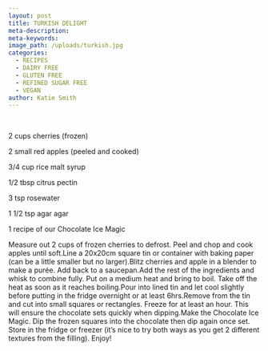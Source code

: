 ```yaml
---
layout: post
title: TURKISH DELIGHT
meta-description:
meta-keywords:
image_path: /uploads/turkish.jpg
categories:
  - RECIPES
  - DAIRY FREE
  - GLUTEN FREE
  - REFINED SUGAR FREE
  - VEGAN
author: Katie Smith
---
```


&nbsp;

2 cups cherries (frozen)

2 small red apples (peeled and cooked)

3/4 cup rice malt syrup

1/2 tbsp citrus pectin

3 tsp rosewater

1 1/2 tsp agar agar

1 recipe of our Chocolate Ice Magic

Measure out 2 cups of frozen cherries to defrost. Peel and chop and cook apples until soft.Line a 20x20cm square tin or container with baking paper (can be a little smaller but no larger).Blitz cherries and apple in a blender to make a pur&eacute;e. Add back to a saucepan.Add the rest of the ingredients and whisk to combine fully. Put on a medium heat and bring to boil. Take off the heat as soon as it reaches boiling.Pour into lined tin and let cool slightly before putting in the fridge overnight or at least 6hrs.Remove from the tin and cut into small squares or rectangles. Freeze for at least an hour. This will ensure the chocolate sets quickly when dipping.Make the Chocolate Ice Magic. Dip the frozen squares into the chocolate then dip again once set. Store in the fridge or freezer (it’s nice to try both ways as you get 2 different textures from the filling). Enjoy\!
